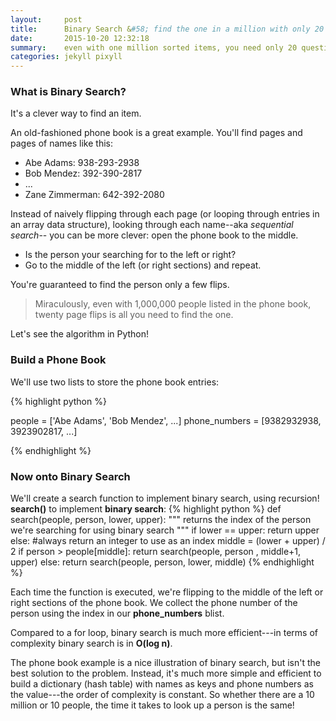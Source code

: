 ```yaml
---
layout:     post
title:      Binary Search &#58; find the one in a million with only 20 questions 
date:       2015-10-20 12:32:18
summary:    even with one million sorted items, you need only 20 questions to find the one.
categories: jekyll pixyll
---
```


### What is Binary Search?

It's a clever way to find an item. 

An old-fashioned phone book is a great example. You'll find pages and pages of names like this: 

* <span class="mid-gray">  Abe Adams: 938-293-2938 </span>
* <span class="mid-gray">  Bob Mendez: 392-390-2817 </span>
* <span class="mid-gray">  ...</span>
* <span class="mid-gray"> Zane Zimmerman: 642-392-2080 </span>

Instead of naively flipping through each page (or looping through entries in an array data structure), looking through each name--aka *sequential search*-- you can be more clever: open the phone book to the middle. 

* Is the person your searching for to the left or right? 
* Go to the middle of the left (or right sections) and repeat. 

You're guaranteed to find the person only a few flips.

> Miraculously, even with 1,000,000 people listed in the phone book, twenty page flips is all you need to find the one.

Let's see the algorithm in Python!

### Build a Phone Book
We'll use two lists to store the phone book entries:

{% highlight python %}

people = ['Abe Adams', 'Bob Mendez', ...]
phone_numbers = [9382932938, 3923902817, ...]

{% endhighlight %}

### Now onto Binary Search

We'll create a search function to implement binary search, using recursion!
**search()** to implement **binary search**:
{% highlight python %}
def search(people, person, lower, upper):
"""
returns the index of the person we're searching for
using binary search
"""
    if lower == upper:
        return upper 
    else: 
        #always return an integer to use as an index
        middle = (lower + upper) / 2
        if person > people[middle]:
            return search(people, person , middle+1, upper)
        else:
            return search(people, person, lower, middle)
{% endhighlight %}

Each time the function is executed, we're flipping to the middle of the left or 
right sections of the phone book.
We collect the phone number of the person using the index in our **phone_numbers** blist.

Compared to a for loop, binary search is much more efficient---in terms of complexity binary search is in **O(log n)**. 

The phone book example is a nice illustration of binary search, but isn't the 
best solution to the problem. Instead, it's much more simple and efficient 
to build a dictionary (hash table) with names as keys and phone numbers as the 
value---the order of complexity is constant. So whether there are a 10 million or 
10 people, the time it takes to look up a person is the same! 
